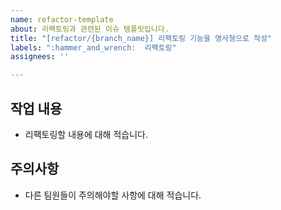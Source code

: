 ```yaml
---
name: refactor-template
about: 리팩토링과 관련된 이슈 템플릿입니다.
title: "[refactor/{branch_name}] 리팩토링 기능을 명사형으로 작성"
labels: ":hammer_and_wrench:  리팩토링"
assignees: ''

---
```


## 작업 내용
- 리팩토링할 내용에 대해 적습니다.
## 주의사항
- 다른 팀원들이 주의해야할 사항에 대해 적습니다.
